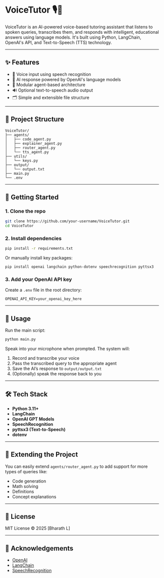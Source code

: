 
# VoiceTutor 🎙️🤖

VoiceTutor is an AI-powered voice-based tutoring assistant that listens to spoken queries, transcribes them, and responds with intelligent, educational answers using language models. It's built using Python, LangChain, OpenAI's API, and Text-to-Speech (TTS) technology.

---

## ✨ Features

- 🎤 Voice input using speech recognition
- 🧠 AI response powered by OpenAI's language models
- 🔁 Modular agent-based architecture
- 🔊 Optional text-to-speech audio output
- 🗂️ Simple and extensible file structure

---

## 📁 Project Structure

```
VoiceTutor/
├── agents/
│   ├── code_agent.py
│   ├── explainer_agent.py
│   ├── router_agent.py
│   └── tts_agent.py
├── utils/
│   └── keys.py
├── output/
│   └── output.txt
├── main.py
└── .env
```

---

## 🚀 Getting Started

### 1. Clone the repo

```bash
git clone https://github.com/your-username/VoiceTutor.git
cd VoiceTutor
```

### 2. Install dependencies

```bash
pip install -r requirements.txt
```

Or manually install key packages:

```bash
pip install openai langchain python-dotenv speechrecognition pyttsx3
```

### 3. Add your OpenAI API key

Create a `.env` file in the root directory:

```env
OPENAI_API_KEY=your_openai_key_here
```

---

## 🎯 Usage

Run the main script:

```bash
python main.py
```

Speak into your microphone when prompted. The system will:

1. Record and transcribe your voice
2. Pass the transcribed query to the appropriate agent
3. Save the AI’s response to `output/output.txt`
4. (Optionally) speak the response back to you

---

## 🛠️ Tech Stack

- **Python 3.11+**
- **LangChain**
- **OpenAI GPT Models**
- **SpeechRecognition**
- **pyttsx3 (Text-to-Speech)**
- **dotenv**

---

## 🧩 Extending the Project

You can easily extend `agents/router_agent.py` to add support for more types of queries like:

- Code generation
- Math solving
- Definitions
- Concept explanations

---

## 📄 License

MIT License © 2025 [Bharath L]

---

## 🙌 Acknowledgements

- [OpenAI](https://openai.com/)
- [LangChain](https://www.langchain.com/)
- [SpeechRecognition](https://pypi.org/project/SpeechRecognition/)

